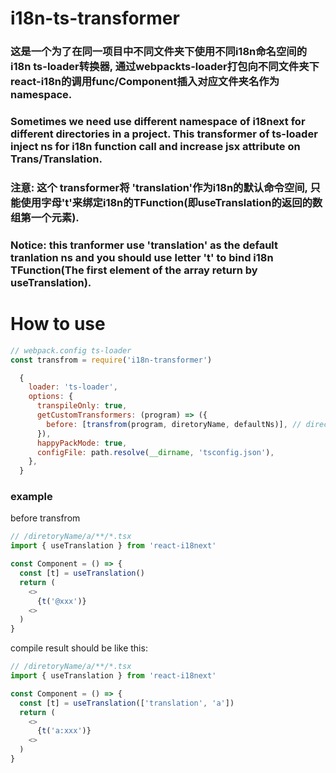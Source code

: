 # i18n-ts-transformer

### 这是一个为了在同一项目中不同文件夹下使用不同i18n命名空间的i18n ts-loader转换器, 通过webpackts-loader打包向不同文件夹下react-i18n的调用func/Component插入对应文件夹名作为namespace.

### Sometimes we need use different namespace of i18next for different directories in a project. This transformer of ts-loader inject ns for i18n function call and increase jsx attribute on Trans/Translation.

### 注意: 这个 transformer将 'translation'作为i18n的默认命令空间, 只能使用字母't'来绑定i18n的TFunction(即useTranslation的返回的数组第一个元素).

### Notice: this tranformer use 'translation' as the default tranlation ns and you should use letter 't' to bind i18n TFunction(The first element of the array return by useTranslation).

# How to use
```js
// webpack.config ts-loader
const transfrom = require('i18n-transformer')

  {
    loader: 'ts-loader',
    options: {
      transpileOnly: true,
      getCustomTransformers: (program) => ({
        before: [transfrom(program, diretoryName, defaultNs)], // directoryName is your ns diretories entry, the path of any file use ns should be `/diretoryName/ns/**`
      }),
      happyPackMode: true,
      configFile: path.resolve(__dirname, 'tsconfig.json'),
    },
  }
```
### example
before transfrom
```js
// /diretoryName/a/**/*.tsx
import { useTranslation } from 'react-i18next'

const Component = () => {
  const [t] = useTranslation()
  return (
    <>
      {t('@xxx')}
    <>
  )
}
```

compile result should be like this:

```js
// /diretoryName/a/**/*.tsx
import { useTranslation } from 'react-i18next'

const Component = () => {
  const [t] = useTranslation(['translation', 'a'])
  return (
    <>
      {t('a:xxx')}
    <>
  )
}

```
